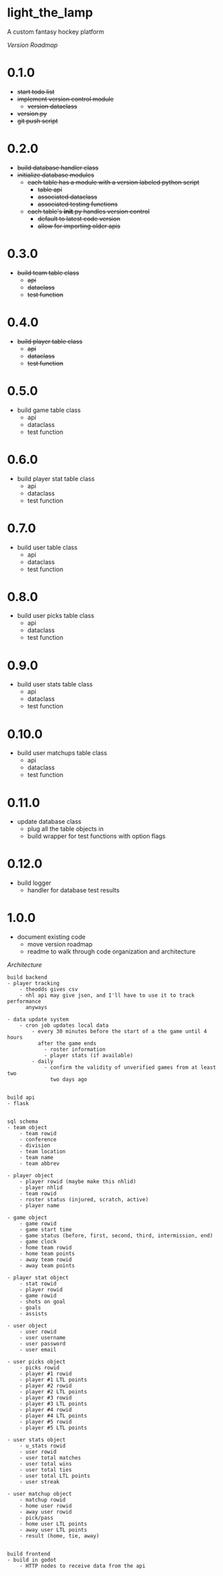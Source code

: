 # light_the_lamp
A custom fantasy hockey platform

*Version Roadmap*

# 0.1.0
- ~~start todo list~~
- ~~implement version control module~~
    - ~~version dataclass~~
- ~~version.py~~
- ~~git push script~~

# 0.2.0
- ~~build database handler class~~
- ~~initialize database modules~~
    - ~~each table has a module with a version labeled python script~~
        - ~~table api~~
        - ~~associated dataclass~~
        - ~~associated testing functions~~
    - ~~each table's __init__.py handles version control~~
        - ~~default to latest code version~~
        - ~~allow for importing older apis~~

# 0.3.0
- ~~build team table class~~
    - ~~api~~
    - ~~dataclass~~
    - ~~test function~~

# 0.4.0
- ~~build player table class~~
    - ~~api~~
    - ~~dataclass~~
    - ~~test function~~

# 0.5.0
- build game table class
    - api
    - dataclass
    - test function

# 0.6.0
- build player stat table class
    - api
    - dataclass
    - test function

# 0.7.0
- build user table class
    - api
    - dataclass
    - test function

# 0.8.0
- build user picks table class
    - api
    - dataclass
    - test function

# 0.9.0
- build user stats table class
    - api
    - dataclass
    - test function

# 0.10.0
- build user matchups table class
    - api
    - dataclass
    - test function

# 0.11.0
- update database class
    - plug all the table objects in
    - build wrapper for test functions with option flags

# 0.12.0
- build logger
    - handler for database test results

# 1.0.0
- document existing code
    - move version roadmap
    - readme to walk through code organization and architecture


*Architecture*


    build backend
    - player tracking
        - theodds gives csv
        - nhl api may give json, and I'll have to use it to track performance
          anyways

    - data update system
        - cron job updates local data
            - every 30 minutes before the start of a the game until 4 hours 
              after the game ends
                - roster information
                - player stats (if available)
            - daily
                - confirm the validity of unverified games from at least two
                  two days ago

    
    build api
    - flask

    
    sql schema
    - team object
        - team rowid
        - conference
        - division
        - team location
        - team name
        - team abbrev

    - player object
        - player rowid (maybe make this nhlid)
        - player nhlid
        - team rowid
        - roster status (injured, scratch, active)
        - player name

    - game object
        - game rowid
        - game start time
        - game status (before, first, second, third, intermission, end)
        - game clock
        - home team rowid
        - home team points
        - away team rowid
        - away team points

    - player stat object
        - stat rowid
        - player rowid
        - game rowid
        - shots on goal
        - goals
        - assists

    - user object
        - user rowid
        - user username
        - user password
        - user email

    - user picks object
        - picks rowid
        - player #1 rowid
        - player #1 LTL points
        - player #2 rowid
        - player #2 LTL points
        - player #3 rowid
        - player #3 LTL points
        - player #4 rowid
        - player #4 LTL points
        - player #5 rowid
        - player #5 LTL points

    - user stats object
        - u_stats rowid
        - user rowid
        - user total matches
        - user total wins
        - user total ties
        - user total LTL points
        - user streak

    - user matchup object
        - matchup rowid
        - home user rowid
        - away user rowid
        - pick/pass
        - home user LTL points
        - away user LTL points
        - result (home, tie, away)


    build frontend
    - build in godot
        - HTTP nodes to receive data from the api


